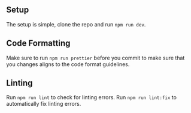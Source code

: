 ## Setup
The setup is simple, clone the repo and run `npm run dev`.


## Code Formatting
Make sure to run `npm run prettier` before you commit to make sure that you changes aligns to the code format guidelines.

## Linting
Run `npm run lint` to check for linting errors.
Run `npm run lint:fix` to automatically fix linting errors.
